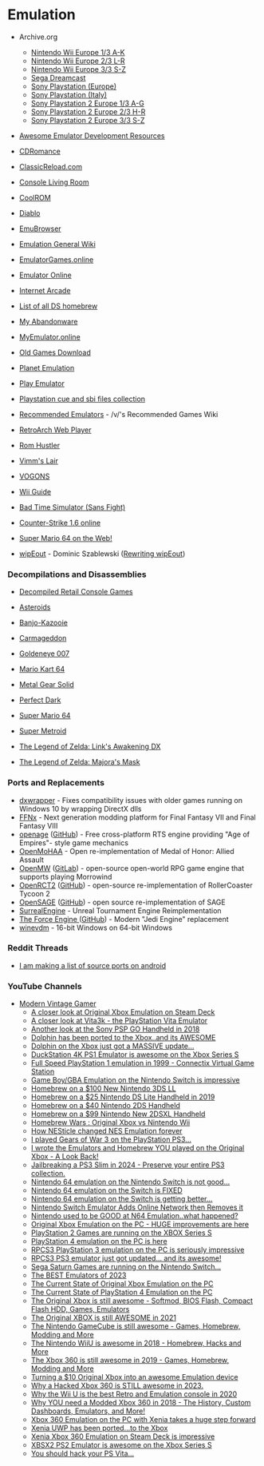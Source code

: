 # Emulation

* Archive.org
  * [Nintendo Wii Europe 1/3 A-K](https://archive.org/details/rr-nintendo-wii-e1)
  * [Nintendo Wii Europe 2/3 L-R](https://archive.org/details/rr-nintendo-wii-e2)
  * [Nintendo Wii Europe 3/3 S-Z](https://archive.org/details/rr-nintendo-wii-e3)
  * [Sega Dreamcast](https://archive.org/details/redump.dc.revival)
  * [Sony Playstation (Europe)](https://archive.org/download/rr-sony-playstation/europe/)
  * [Sony Playstation (Italy)](https://archive.org/download/rr-sony-playstation/europe/italy/)
  * [Sony Playstation 2 Europe 1/3 A-G](https://archive.org/details/rr-sony-playstation-2)
  * [Sony Playstation 2 Europe 2/3 H-R](https://archive.org/details/rr-sony-playstation-2-e2)
  * [Sony Playstation 2 Europe 3/3 S-Z](https://archive.org/details/rr-sony-playstation-2-e3)
* [Awesome Emulator Development Resources](https://github.com/marethyu/awesome-emu-resources)
* [CDRomance](https://cdromance.com)
* [ClassicReload.com](https://classicreload.com/)
* [Console Living Room](https://archive.org/details/consolelivingroom)
* [CoolROM](https://coolrom.com.au/)
* [Diablo](https://d07riv.github.io/diabloweb/)
* [EmuBrowser](https://emubrowser.com/)
* [Emulation General Wiki](https://emulation.gametechwiki.com/index.php/Main\_Page)
* [EmulatorGames.online](https://emulatorgames.online/)
* [Emulator Online](https://emulatoronline.com/)
* [Internet Arcade](https://archive.org/details/internetarcade)
* [List of all DS homebrew](https://www.gamebrew.org/wiki/List\_of\_all\_DS\_homebrew)
* [My Abandonware](https://www.myabandonware.com/)
* [MyEmulator.online](https://myemulator.online/)
* [Old Games Download](https://oldgamesdownload.com/)
* [Planet Emulation](https://www.planetemu.net/)
* [Play Emulator](https://www.playemulator.com/)
* [Playstation cue and sbi files collection](https://github.com/opsxcq/psx-cue-sbi-collection)
* [Recommended Emulators](https://vsrecommendedgames.fandom.com/wiki/Recommended\_Emulators) - /v/'s Recommended Games Wiki
* [RetroArch Web Player](https://web.libretro.com/)
* [Rom Hustler](https://romhustler.org/)
* [Vimm's Lair](https://vimm.net/)
* [VOGONS](https://www.vogons.org/)
* [Wii Guide](https://wii.guide/)



* [Bad Time Simulator (Sans Fight)](https://jcw87.github.io/c2-sans-fight/)
* [Counter-Strike 1.6 online](https://play-cs.com/en/servers)
* [Super Mario 64 on the Web!](https://28klotlucas2.github.io/Mario64webgl/)
* [wipEout](https://phoboslab.org/wipegame/) - Dominic Szablewski ([Rewriting wipEout](https://phoboslab.org/log/2023/08/rewriting-wipeout))

### Decompilations and Disassemblies

* [Decompiled Retail Console Games](https://www.retroreversing.com/source-code/decompiled-retail-console-games)



* [Asteroids](https://github.com/nmikstas/asteroids-disassembly)
* [Banjo-Kazooie](https://github.com/n64decomp/banjo-kazooie)
* [Carmageddon](https://github.com/dethrace-labs/dethrace)
* [Goldeneye 007](https://github.com/n64decomp/007)
* [Mario Kart 64](https://github.com/n64decomp/mk64)
* [Metal Gear Solid](https://github.com/FoxdieTeam/mgs\_reversing)
* [Perfect Dark](https://github.com/n64decomp/perfect\_dark)
* [Super Mario 64](https://github.com/n64decomp/sm64)
* [Super Metroid](https://github.com/strager/supermetroid)
* [The Legend of Zelda: Link's Awakening DX](https://github.com/zladx/LADX-Disassembly)
* [The Legend of Zelda: Majora's Mask](https://github.com/zeldaret/mm)

### Ports and Replacements

* [dxwrapper](https://github.com/elishacloud/dxwrapper) - Fixes compatibility issues with older games running on Windows 10 by wrapping DirectX dlls
* [FFNx](https://github.com/julianxhokaxhiu/FFNx) - Next generation modding platform for Final Fantasy VII and Final Fantasy VIII
* [openage](https://openage.sft.mx/) ([GitHub](https://github.com/SFTtech/openage/)) - Free cross-platform RTS engine providing "Age of Empires"- style game mechanics
* [OpenMoHAA](https://github.com/openmoh/openmohaa) - Open re-implementation of Medal of Honor: Allied Assault
* [OpenMW](https://openmw.org/) ([GitLab](https://gitlab.com/OpenMW/openmw)) - open-source open-world RPG game engine that supports playing Morrowind
* [OpenRCT2](https://openrct2.org/) ([GitHub](https://github.com/OpenRCT2/OpenRCT2)) - open-source re-implementation of RollerCoaster Tycoon 2
* [OpenSAGE](https://opensage.github.io/) ([GitHub](https://github.com/OpenSAGE/OpenSAGE/)) - open source re-implementation of SAGE&#x20;
* [SurrealEngine](https://github.com/dpjudas/SurrealEngine) - Unreal Tournament Engine Reimplementation
* [The Force Engine ](https://theforceengine.github.io/)([GitHub](https://github.com/luciusDXL/TheForceEngine)) - Modern "Jedi Engine" replacement
* [winevdm](https://github.com/otya128/winevdm) - 16-bit Windows on 64-bit Windows

### Reddit Threads

* [I am making a list of source ports on android](https://www.reddit.com/r/AndroidGaming/comments/g0sw0k/i\_am\_making\_a\_list\_of\_source\_ports\_on\_android/)

### YouTube Channels

* [Modern Vintage Gamer](https://www.youtube.com/c/ModernVintageGamer/videos)
  * [A closer look at Original Xbox Emulation on Steam Deck](https://www.youtube.com/watch?v=MxzN7jXwohk)
  * [A closer look at Vita3k - the PlayStation Vita Emulator](https://www.youtube.com/watch?v=M7fXcrScNIg)
  * [Another look at the Sony PSP GO Handheld in 2018](https://www.youtube.com/watch?v=3HfaAlS7ons)
  * [Dolphin has been ported to the Xbox..and its AWESOME](https://www.youtube.com/watch?v=HJHb3ZJXJfw)
  * [Dolphin on the Xbox just got a MASSIVE update...](https://www.youtube.com/watch?v=Tljqx72Vd2A)
  * [DuckStation 4K PS1 Emulator is awesome on the Xbox Series S](https://www.youtube.com/watch?v=DU5Cs1tz66Q)
  * [Full Speed PlayStation 1 emulation in 1999 - Connectix Virtual Game Station](https://www.youtube.com/watch?v=fcD420hP3YM)
  * [Game Boy/GBA Emulation on the Nintendo Switch is impressive](https://www.youtube.com/watch?v=1fwSR8gjrCk)
  * [Homebrew on a $100 New Nintendo 3DS LL](https://www.youtube.com/watch?v=jjFGxIfDX70)
  * [Homebrew on a $25 Nintendo DS Lite Handheld in 2019](https://www.youtube.com/watch?v=UPNffwjMdLQ)
  * [Homebrew on a $40 Nintendo 2DS Handheld](https://www.youtube.com/watch?v=2iCkfikOZd4)
  * [Homebrew on a $99 Nintendo New 2DSXL Handheld](https://www.youtube.com/watch?v=DfbJC6M20TY)
  * [Homebrew Wars : Original Xbox vs Nintendo Wii](https://www.youtube.com/watch?v=F0EZQsFulJs)
  * [How NESticle changed NES Emulation forever](https://www.youtube.com/watch?v=Yo54FZJkIMQ)
  * [I played Gears of War 3 on the PlayStation PS3...](https://www.youtube.com/watch?v=5YQk0fl\_dSo)
  * [I wrote the Emulators and Homebrew YOU played on the Original Xbox - A Look Back!](https://www.youtube.com/watch?v=x7FmelyC70Y)
  * [Jailbreaking a PS3 Slim in 2024 - Preserve your entire PS3 collection.](https://www.youtube.com/watch?v=BkHBEpiF9FI)
  * [Nintendo 64 emulation on the Nintendo Switch is not good...](https://www.youtube.com/watch?v=jSyBMSOfPxg)
  * [Nintendo 64 emulation on the Switch is FIXED](https://www.youtube.com/watch?v=L-fYXwxuFxQ)
  * [Nintendo 64 emulation on the Switch is getting better...](https://www.youtube.com/watch?v=2\_QWd1u2vhQ)
  * [Nintendo Switch Emulator Adds Online Network then Removes it](https://www.youtube.com/watch?v=qcwPIUBMB9U)
  * [Nintendo used to be GOOD at N64 Emulation..what happened?](https://www.youtube.com/watch?v=ounQZv1MFNA)
  * [Original Xbox Emulation on the PC - HUGE improvements are here](https://www.youtube.com/watch?v=MfnbmXgLkzU)
  * [PlayStation 2 Games are running on the XBOX Series S](https://www.youtube.com/watch?v=psTunlgKOMM)
  * [PlayStation 4 emulation on the PC is here](https://www.youtube.com/watch?v=yIMseCc9tZY)
  * [RPCS3 PlayStation 3 emulation on the PC is seriously impressive](https://www.youtube.com/watch?v=ljJ8DKEy69c)
  * [RPCS3 PS3 emulator just got updated... and its awesome!](https://www.youtube.com/watch?v=X-qxSyBr6cs)
  * [Sega Saturn Games are running on the Nintendo Switch...](https://www.youtube.com/watch?v=YiKBw2RGcow)
  * [The BEST Emulators of 2023](https://www.youtube.com/watch?v=sVPot6-YbsM)
  * [The Current State of Original Xbox Emulation on the PC](https://www.youtube.com/watch?v=aiWH4TcFCAY)
  * [The Current State of PlayStation 4 Emulation on the PC](https://www.youtube.com/watch?v=012PptHgl3s)
  * [The Original Xbox is still awesome - Softmod, BIOS Flash, Compact Flash HDD, Games, Emulators](https://www.youtube.com/watch?v=otysqrBT7ko)
  * [The Original XBOX is still AWESOME in 2021](https://www.youtube.com/watch?v=lFpdJFr3vi0)
  * [The Nintendo GameCube is still awesome - Games, Homebrew, Modding and More](https://www.youtube.com/watch?v=up6Rm1Sw1ps)
  * [The Nintendo WiiU is awesome in 2018 - Homebrew, Hacks and More](https://www.youtube.com/watch?v=YyB9E2zEFBA)
  * [The Xbox 360 is still awesome in 2019 - Games, Homebrew, Modding and More](https://www.youtube.com/watch?v=zFGz4aT1cgo)
  * [Turning a $10 Original Xbox into an awesome Emulation device](https://www.youtube.com/watch?v=oTpleBjELZg)
  * [Why a Hacked Xbox 360 is STILL awesome in 2023.](https://www.youtube.com/watch?v=NfdVtJmeXfY)
  * [Why the Wii U is the best Retro and Emulation console in 2020](https://www.youtube.com/watch?v=HRXwzGh-FoY)
  * [Why YOU need a Modded Xbox 360 in 2018 - The History, Custom Dashboards, Emulators, and More!](https://www.youtube.com/watch?v=8gduINQMxd0)
  * [Xbox 360 Emulation on the PC with Xenia takes a huge step forward](https://www.youtube.com/watch?v=xCuu-TMquhk)
  * [Xenia UWP has been ported...to the Xbox](https://www.youtube.com/watch?v=pSN81y9RyEk)
  * [Xenia Xbox 360 Emulation on Steam Deck is impressive](https://www.youtube.com/watch?v=qVDCPUczUiM)
  * [XBSX2 PS2 Emulator is awesome on the Xbox Series S](https://www.youtube.com/watch?v=85\_yRd492lQ)
  * [You should hack your PS Vita...](https://www.youtube.com/watch?v=ar1\_BJIjQsQ)
